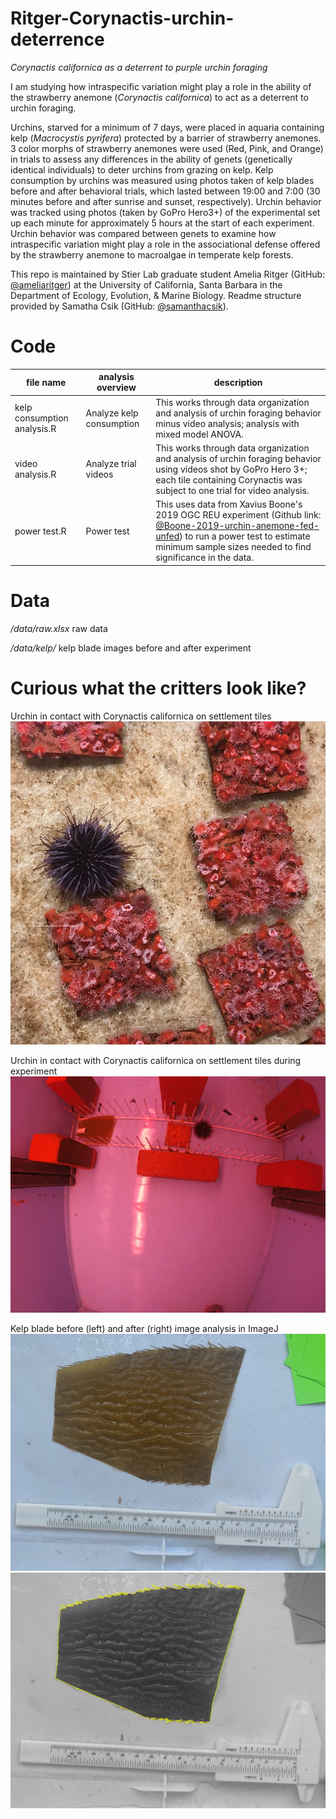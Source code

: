 # Ritger-Corynactis-urchin-deterrence

*Corynactis californica as a deterrent to purple urchin foraging*

I am studying how intraspecific variation might play a role in the ability of the strawberry anemone (*Corynactis californica*) to act as a deterrent to urchin foraging.

Urchins, starved for a minimum of 7 days, were placed in aquaria containing kelp (*Macrocystis pyrifera*) protected by a barrier of strawberry anemones. 3 color morphs of strawberry anemones were used (Red, Pink, and Orange) in trials to assess any differences in the ability of genets (genetically identical individuals) to deter urchins from grazing on kelp. Kelp consumption by urchins was measured using photos taken of kelp blades before and after behavioral trials, which lasted between 19:00 and 7:00 (30 minutes before and after sunrise and sunset, respectively). Urchin behavior was tracked using photos (taken by GoPro Hero3+) of the experimental set up each minute for approximately 5 hours at the start of each experiment. Urchin behavior was compared between genets to examine how intraspecific variation might play a role in the associational defense offered by the strawberry anemone to macroalgae in temperate kelp forests.

This repo is maintained by Stier Lab graduate student Amelia Ritger (GitHub: [@ameliaritger](https://github.com/ameliaritger)) at the University of California, Santa Barbara in the Department of Ecology, Evolution, & Marine Biology. Readme structure provided by Samatha Csik (GitHub: [@samanthacsik](https://github.com/@samanthacsik)). 

# Code

file name | analysis overview | description 
---|---|-----------
kelp consumption analysis.R | Analyze kelp consumption | This works through data organization and analysis of urchin foraging behavior minus video analysis; analysis with mixed model ANOVA.
video analysis.R | Analyze trial videos | This works through data organization and analysis of urchin foraging behavior using videos shot by GoPro Hero 3+; each tile containing Corynactis was subject to one trial for video analysis.
power test.R | Power test | This uses data from Xavius Boone's 2019 OGC REU experiment (Github link: [@Boone-2019-urchin-anemone-fed-unfed](https://github.com/stier-lab/Boone-2019-urchin-anemone-fed-unfed)) to run a power test to estimate minimum sample sizes needed to find significance in the data.

# Data 
*/data/raw.xlsx*  raw data

*/data/kelp/*  kelp blade images before and after experiment

# Curious what the critters look like?
Urchin in contact with Corynactis californica on settlement tiles
![Alt text](/media/Corynactis_urchin.jpg?raw=true "Urchin in contact with Corynactis californica on settlement tiles")

Urchin in contact with Corynactis californica on settlement tiles during experiment
![Alt text](/media/G0012242.JPG?raw=true)

Kelp blade before (left) and after (right) image analysis in ImageJ
![Alt text](/media/8before.png?raw=true)
![Alt text](/media/8after.png?raw=true)